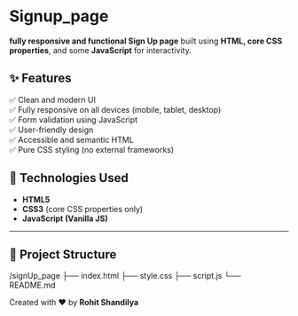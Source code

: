 # Signup_page

**fully responsive and functional Sign Up page** built using **HTML, core CSS properties**, and some **JavaScript** for interactivity.  

## ✨ Features

✅ Clean and modern UI  
✅ Fully responsive on all devices (mobile, tablet, desktop)  
✅ Form validation using JavaScript  
✅ User-friendly design  
✅ Accessible and semantic HTML  
✅ Pure CSS styling (no external frameworks)

## 🚀 Technologies Used

- **HTML5**  
- **CSS3** (core CSS properties only)  
- **JavaScript (Vanilla JS)**

---

## 📂 Project Structure
/signUp_page
├── index.html
├── style.css
├── script.js
└── README.md


Created with ❤️ by **Rohit Shandilya**

